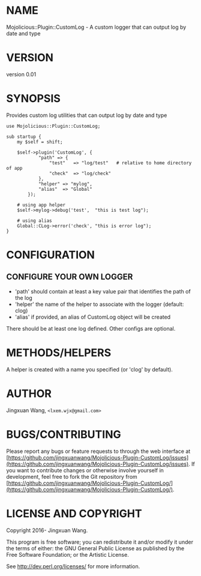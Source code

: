 # NAME

Mojolicious::Plugin::CustomLog - A custom logger that can output log by date and type

# VERSION

version 0.01

# SYNOPSIS

Provides custom log utilities that can output log by date and type

    use Mojolicious::Plugin::CustomLog;

    sub startup {
        my $self = shift;

        $self->plugin('CustomLog', {
                "path" => {
                    "test"   => "log/test"   # relative to home directory of app
                    "check"  => "log/check"
                },
                "helper" => "mylog",
                "alias"  => "Global"
            });

        # using app helper
        $self->mylog->debug('test',  "this is test log");

        # using alias
        Global::CLog->error('check', "this is error log");
    }

# CONFIGURATION

## CONFIGURE YOUR OWN LOGGER

- 'path'        should contain at least a key value pair that identifies the path of the log
- 'helper'      the name of the helper to associate with the logger (default: clog)
- 'alias'       if provided, an alias of CustomLog object will be created

There should be at least one log defined. Other configs are optional.

# METHODS/HELPERS

A helper is created with a name you specified (or 'clog' by default).

# AUTHOR

Jingxuan Wang, `<lxem.wjx@gmail.com>`

# BUGS/CONTRIBUTING

Please report any bugs or feature requests to through the web interface at [https://github.com/jingxuanwang/Mojolicious-Plugin-CustomLog/issues](https://github.com/jingxuanwang/Mojolicious-Plugin-CustomLog/issues).
If you want to contribute changes or otherwise involve yourself in development, feel free to fork the Git repository from [https://github.com/jingxuanwang/Mojolicious-Plugin-CustomLog/](https://github.com/jingxuanwang/Mojolicious-Plugin-CustomLog/).

# LICENSE AND COPYRIGHT

Copyright 2016- Jingxuan Wang.

This program is free software; you can redistribute it and/or modify it
under the terms of either: the GNU General Public License as published
by the Free Software Foundation; or the Artistic License.

See http://dev.perl.org/licenses/ for more information.
